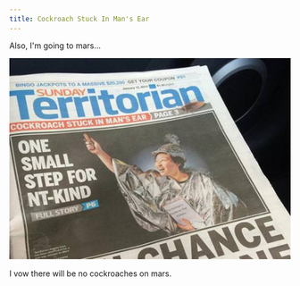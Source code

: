```yaml
---
title: Cockroach Stuck In Man's Ear
---
```


Also, I'm going to mars...

![](/images/posts/cockroach.jpg)

<!--more-->

I vow there will be no cockroaches on mars.
